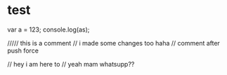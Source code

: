 # test
var a = 123;
console.log(as);

///// this is a comment
// i made some changes too haha
// comment after push force

// hey i am here to 
//  yeah mam whatsupp??
